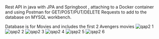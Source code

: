 Rest API in java with JPA and Springboot , attaching to a Docker container and using Postman for GET/POST/PUT/DELETE Requests to add to the database on MYSQL workbench.

Database is for Movies and includes the first 2 Avengers movies
![qap2 1](https://user-images.githubusercontent.com/100211073/229967651-db64a755-5e4a-47eb-8efb-37e2ae38602d.png)
![qap2 2](https://user-images.githubusercontent.com/100211073/229967626-99c5a509-36e3-4124-ac26-3c68b23463b3.png)
![qap2 3](https://user-images.githubusercontent.com/100211073/229967625-a20934e2-35d0-4b4d-9380-f2aff94dde09.png)
![qap2 4](https://user-images.githubusercontent.com/100211073/229967624-ee3d27bc-cce5-45c3-b17a-9875ccd8f565.png)
![qap2 5](https://user-images.githubusercontent.com/100211073/229967622-551d299d-8250-49f0-bbec-37611c464fdf.png)
![qap2 6](https://user-images.githubusercontent.com/100211073/229967628-0afbf033-da70-41b8-8812-08fae4f8912a.png)

